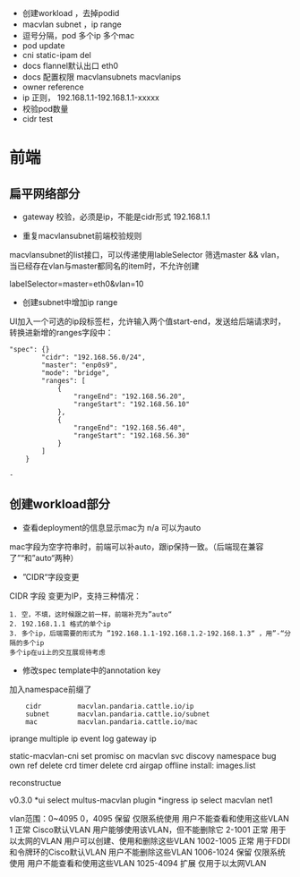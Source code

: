 - 创建workload ，去掉podid
- macvlan subnet ，ip range
- 逗号分隔，pod 多个ip 多个mac
- pod update
- cni static-ipam del
- docs flannel默认出口 eth0
- docs 配置权限 macvlansubnets macvlanips
- owner reference
- ip 正则， 192.168.1.1-192.168.1.1-xxxxx
- 校验pod数量
- cidr test


# 前端

## 扁平网络部分

- gateway 校验，必须是ip，不能是cidr形式 192.168.1.1

- 重复macvlansubnet前端校验规则

macvlansubnet的list接口，可以传递使用lableSelector 筛选master && vlan，当已经存在vlan与master都同名的item时，不允许创建

labelSelector=master=eth0&vlan=10

- 创建subnet中增加ip range

UI加入一个可选的ip段标签栏，允许输入两个值start-end，发送给后端请求时，转换进新增的ranges字段中：

```
"spec": {}
        "cidr": "192.168.56.0/24",
        "master": "enp0s9",
        "mode": "bridge",
        "ranges": [
            {
                "rangeEnd": "192.168.56.20",
                "rangeStart": "192.168.56.10"
            },
            {
                "rangeEnd": "192.168.56.40",
                "rangeStart": "192.168.56.30"
            }
        ]
    }

- 
```



## 创建workload部分

- 查看deployment的信息显示mac为 n/a 可以为auto

mac字段为空字符串时，前端可以补auto，跟ip保持一致。（后端现在兼容了”“和”auto“两种）

- ”CIDR“字段变更

CIDR 字段 变更为IP，支持三种情况：

```
1. 空，不填，这时候跟之前一样，前端补充为”auto“
2. 192.168.1.1 格式的单个ip
3. 多个ip，后端需要的形式为 ”192.168.1.1-192.168.1.2-192.168.1.3“ ，用”-“分隔的多个ip
多个ip在ui上的交互展现待考虑

```

- 修改spec template中的annotation key

加入namespace前缀了

```
	cidr         macvlan.pandaria.cattle.io/ip
	subnet       macvlan.pandaria.cattle.io/subnet
	mac          macvlan.pandaria.cattle.io/mac
```

iprange 
multiple ip
event log
gateway ip

static-macvlan-cni set promisc on
macvlan svc discovy
namespace bug 
own ref delete crd
timer delete crd
airgap offline install: images.list 

reconstructue

v0.3.0
*ui select multus-macvlan plugin
*ingress ip select macvlan net1


vlan范围：0~4095
    0，4095 保留 仅限系统使用 用户不能查看和使用这些VLAN
    1 正常 Cisco默认VLAN 用户能够使用该VLAN，但不能删除它
    2-1001 正常 用于以太网的VLAN 用户可以创建、使用和删除这些VLAN
    1002-1005 正常 用于FDDI和令牌环的Cisco默认VLAN 用户不能删除这些VLAN
    1006-1024 保留 仅限系统使用 用户不能查看和使用这些VLAN
    1025-4094 扩展 仅用于以太网VLAN